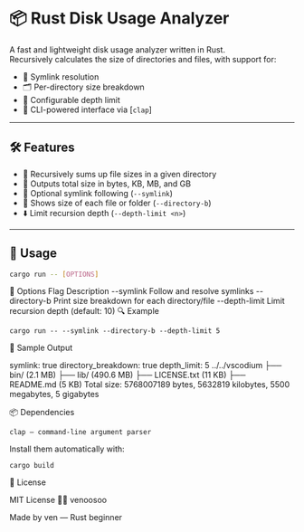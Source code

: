 # 📦 Rust Disk Usage Analyzer

A fast and lightweight disk usage analyzer written in Rust.  
Recursively calculates the size of directories and files, with support for:

- 🔗 Symlink resolution
- 🗂️ Per-directory size breakdown
- 🔁 Configurable depth limit
- 🧰 CLI-powered interface via [`clap`]

---

## 🛠️ Features

- 📂 Recursively sums up file sizes in a given directory
- 📏 Outputs total size in bytes, KB, MB, and GB
- 🔗 Optional symlink following (`--symlink`)
- 🧱 Shows size of each file or folder (`--directory-b`)
- ⬇️ Limit recursion depth (`--depth-limit <n>`)

---

## 🚀 Usage

```bash
cargo run -- [OPTIONS]
```
🔧 Options
Flag	Description
--symlink	Follow and resolve symlinks
--directory-b	Print size breakdown for each directory/file
--depth-limit <n>	Limit recursion depth (default: 10)
🔍 Example
```
cargo run -- --symlink --directory-b --depth-limit 5
```
🧪 Sample Output

symlink: true
directory_breakdown: true
depth_limit: 5
../../vscodium
├── bin/         (2.1 MB)
├── lib/         (490.6 MB)
├── LICENSE.txt  (11 KB)
├── README.md    (5 KB)
Total size: 5768007189 bytes, 5632819 kilobytes, 5500 megabytes, 5 gigabytes

📦 Dependencies

    clap — command-line argument parser

Install them automatically with:
```
cargo build
```
📄 License

MIT License
🙋‍♂️ venoosoo

Made by ven — Rust beginner


